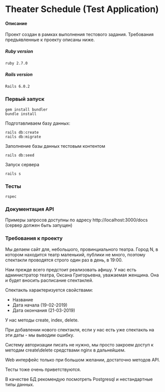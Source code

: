 # Theater Schedule (Test Application)

#### Описание

Проект создан в рамках выполнения тестового задания. Требования предъявленные к проекту описаны ниже.

##### Ruby version
```
ruby 2.7.0
```

##### Rails version
```
Rails 6.0.2
```

### Первый запуск
```
gem install bundler
bundle install
```

Подготавливаем базу данных:

```
rails db:create
rails db:migrate
```

Заполнение базы данных тестовым контентом

```
rails db:seed
```

Запуск сервера

```
rails s
```

### Тесты
```
rspec
```

### Документация API

Примеры запросов доступны по адресу http://localhost:3000/docs (сервер должен быть запущен)

### Требования к проекту

Мы делаем сайт для, небольшого, провинциального театра. Город N, в котором находится театр маленький, публики не много, поэтому спектакли проводятся строго один раз в день, в 19:00.

Нам прежде всего предстоит реализовать афишу. У нас есть администратор театра, Оксана Григорьевна, уважаемая женщина. Она и будет вносить расписание спектаклей.

Спектакль характеризуется свойствами:

- Название
- Дата начала (19-02-2019)
- Дата окончания (21-03-2019)

У нас методы create, index, delete.

При добавлении нового спектакля, если у нас есть уже спектакль на эти даты - мы выводим ошибку.

Систему авторизации писать не нужно, мы просто закроем доступ к методам create\delete средствами nginx в дальнейшем.

Web интерфейс только при большом желании, достаточно методов API.

Тесты тоже очень приветствуются.

В качестве БД рекомендую посмотреть Postgresql и нестандартные типы данных.
